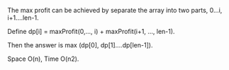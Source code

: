 
The max profit can be achieved by separate the array into two parts, 0...i, i+1....len-1.  

Define dp[i] = maxProfit(0,..., i) + maxProfit(i+1, ..., len-1).  

Then the answer is max (dp[0], dp[1]....dp[len-1]).   

Space O(n),  Time O(n2).  

 